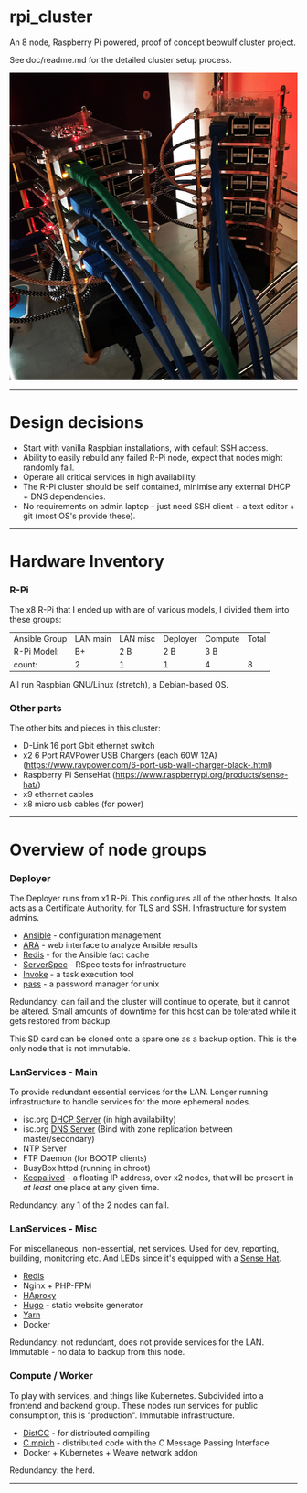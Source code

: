 # rpi_cluster

An 8 node, Raspberry Pi powered, proof of concept beowulf cluster project.

See doc/readme.md for the detailed cluster setup process.

<p align="center">
  <img width="515" height="538" src="https://github.com/craig-m/rpi_cluster/raw/master/doc/pictures/pi_towers1.jpg">
</p>

---

# Design decisions

* Start with vanilla Raspbian installations, with default SSH access.
* Ability to easily rebuild any failed R-Pi node, expect that nodes might randomly fail.
* Operate all critical services in high availability.
* The R-Pi cluster should be self contained, minimise any external DHCP + DNS dependencies.
* No requirements on admin laptop - just need SSH client + a text editor + git (most OS's provide these).


---


# Hardware Inventory

### R-Pi

The x8 R-Pi that I ended up with are of various models, I divided them into these groups:

<table>
<tbody>
<tr>
  <td>Ansible Group</td>
  <td>LAN main</td>
  <td>LAN misc</td>
  <td>Deployer</td>
  <td>Compute</td>
  <td>Total</td>
</tr>
<tr>
  <td>R-Pi Model:</td>
  <td>B+</td>
  <td>2 B</td>
  <td>2 B</td>
  <td>3 B</td>
  <td>&nbsp;</td>
</tr>
<tr>
  <td>count:</td>
  <td>2</td>
  <td>1</td>
  <td>1</td>
  <td>4</td>
  <td>8</td>
</tr>
</tbody>
</table>

All run Raspbian GNU/Linux (stretch), a Debian-based OS.

### Other parts

The other bits and pieces in this cluster:

* D-Link 16 port Gbit ethernet switch
* x2 6 Port RAVPower USB Chargers (each 60W 12A) (https://www.ravpower.com/6-port-usb-wall-charger-black-.html)
* Raspberry Pi SenseHat (https://www.raspberrypi.org/products/sense-hat/)
* x9 ethernet cables
* x8 micro usb cables (for power)


---


# Overview of node groups


### Deployer

The Deployer runs from x1 R-Pi. This configures all of the other hosts. It also acts as a Certificate Authority, for TLS and SSH. Infrastructure for system admins.

* [Ansible](https://www.ansible.com/) - configuration management
* [ARA](https://ara.readthedocs.io/en/stable/) - web interface to analyze Ansible results
* [Redis](https://redis.io/) - for the Ansible fact cache
* [ServerSpec](http://serverspec.org/) - RSpec tests for infrastructure
* [Invoke](http://www.pyinvoke.org/) - a task execution tool
* [pass](https://www.passwordstore.org/) -  a password manager for unix


Redundancy: can fail and the cluster will continue to operate, but it cannot be altered. Small amounts of downtime for this host can be tolerated while it gets restored from backup.

This SD card can be cloned onto a spare one as a backup option. This is the only node that is not immutable.


### LanServices - Main

To provide redundant essential services for the LAN. Longer running infrastructure to handle services for the more ephemeral nodes.

* isc.org [DHCP Server](https://www.isc.org/downloads/dhcp/) (in high availability)
* isc.org [DNS Server](https://www.isc.org/downloads/bind/) (Bind with zone replication between master/secondary)
* NTP Server
* FTP Daemon (for BOOTP clients)
* BusyBox httpd (running in chroot)
* [Keepalived](https://github.com/acassen/keepalived) - a floating IP address, over x2 nodes, that will be present in *at least* one place at any given time.

Redundancy: any 1 of the 2 nodes can fail.


### LanServices - Misc

For miscellaneous, non-essential, net services. Used for dev, reporting, building, monitoring etc. And LEDs since it's equipped with a [Sense Hat](https://www.raspberrypi.org/products/sense-hat/).

* [Redis](https://redis.io/)
* Nginx + PHP-FPM
* [HAproxy](https://www.haproxy.org/)
* [Hugo](https://github.com/gohugoio/hugo) - static website generator
* [Yarn](https://github.com/yarnpkg/yarn/)
* Docker

Redundancy: not redundant, does not provide services for the LAN. Immutable - no data to backup from this node.


### Compute / Worker

To play with services, and things like Kubernetes. Subdivided into a frontend and backend group. These nodes run services for public consumption, this is "production". Immutable infrastructure.

* [DistCC](https://github.com/distcc/distcc) - for distributed compiling
* [C mpich](https://www.mpich.org/) - distributed code with the C Message Passing Interface
* Docker + Kubernetes + Weave network addon

Redundancy: the herd.

---
